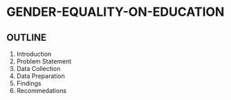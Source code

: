 # GENDER-EQUALITY-ON-EDUCATION
## OUTLINE
1. Introduction
2. Problem Statement
3. Data Collection
4. Data Preparation
5. Findings
6. Recommedations
